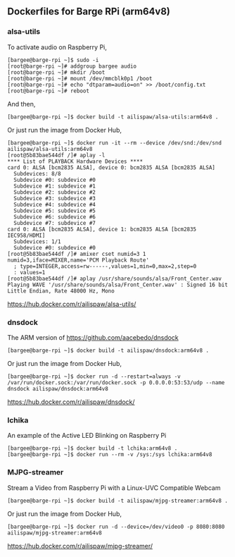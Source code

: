 ## Dockerfiles for Barge RPi (arm64v8)

### alsa-utils

To activate audio on Raspberry Pi,

```
[bargee@barge-rpi ~]$ sudo -i
[root@barge-rpi ~]# addgroup bargee audio
[root@barge-rpi ~]# mkdir /boot
[root@barge-rpi ~]# mount /dev/mmcblk0p1 /boot
[root@barge-rpi ~]# echo "dtparam=audio=on" >> /boot/config.txt
[root@barge-rpi ~]# reboot
```

And then,

```
[bargee@barge-rpi ~]$ docker build -t ailispaw/alsa-utils:arm64v8 .
```

Or just run the image from Docker Hub,

```
[bargee@barge-rpi ~]$ docker run -it --rm --device /dev/snd:/dev/snd ailispaw/alsa-utils:arm64v8
[root@5b83bae544df /]# aplay -l
**** List of PLAYBACK Hardware Devices ****
card 0: ALSA [bcm2835 ALSA], device 0: bcm2835 ALSA [bcm2835 ALSA]
  Subdevices: 8/8
  Subdevice #0: subdevice #0
  Subdevice #1: subdevice #1
  Subdevice #2: subdevice #2
  Subdevice #3: subdevice #3
  Subdevice #4: subdevice #4
  Subdevice #5: subdevice #5
  Subdevice #6: subdevice #6
  Subdevice #7: subdevice #7
card 0: ALSA [bcm2835 ALSA], device 1: bcm2835 ALSA [bcm2835 IEC958/HDMI]
  Subdevices: 1/1
  Subdevice #0: subdevice #0
[root@5b83bae544df /]# amixer cset numid=3 1
numid=3,iface=MIXER,name='PCM Playback Route'
  ; type=INTEGER,access=rw------,values=1,min=0,max=2,step=0
  : values=1
[root@5b83bae544df /]# aplay /usr/share/sounds/alsa/Front_Center.wav
Playing WAVE '/usr/share/sounds/alsa/Front_Center.wav' : Signed 16 bit Little Endian, Rate 48000 Hz, Mono
```

https://hub.docker.com/r/ailispaw/alsa-utils/

### dnsdock

The ARM version of https://github.com/aacebedo/dnsdock

```
[bargee@barge-rpi ~]$ docker build -t ailispaw/dnsdock:arm64v8 .
```

Or just run the image from Docker Hub,

```
[bargee@barge-rpi ~]$ docker run -d --restart=always -v /var/run/docker.sock:/var/run/docker.sock -p 0.0.0.0:53:53/udp --name dnsdock ailispaw/dnsdock:arm64v8
```

https://hub.docker.com/r/ailispaw/dnsdock/

### lchika

An example of the Active LED Blinking on Raspberry Pi

```
[bargee@barge-rpi ~]$ docker build -t lchika:arm64v8 .
[bargee@barge-rpi ~]$ docker run --rm -v /sys:/sys lchika:arm64v8
```

### MJPG-streamer

Stream a Video from Raspberry Pi with a Linux-UVC Compatible Webcam

```
[bargee@barge-rpi ~]$ docker build -t ailispaw/mjpg-streamer:arm64v8 .
```

Or just run the image from Docker Hub,

```
[bargee@barge-rpi ~]$ docker run -d --device=/dev/video0 -p 8080:8080 ailispaw/mjpg-streamer:arm64v8
```

https://hub.docker.com/r/ailispaw/mjpg-streamer/
